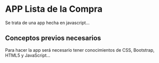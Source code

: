 # APP Lista de la Compra

Se trata de una app hecha en javascript...

## Conceptos previos necesarios

Para hacer la app será necesario tener conocimientos de CSS, Bootstrap, HTML5 y JavaScript...
